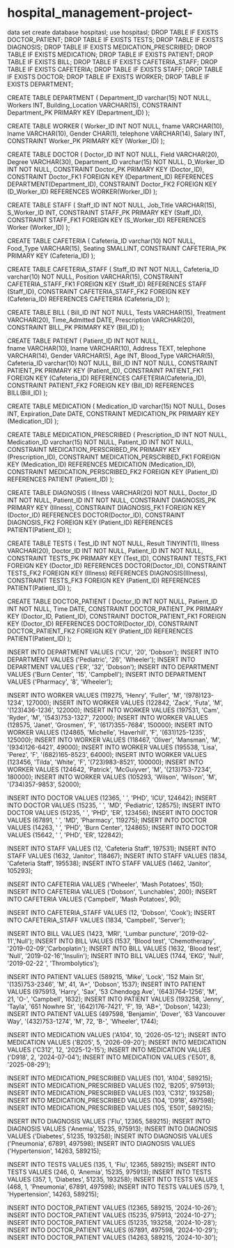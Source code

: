 # hospital_management-project-

data set
create database hospitasl;
use hospitasl;
DROP TABLE IF EXISTS DOCTOR_PATIENT;
DROP TABLE IF EXISTS TESTS;
DROP TABLE IF EXISTS DIAGNOSIS;
DROP TABLE IF EXISTS MEDICATION_PRESCRIBED;
DROP TABLE IF EXISTS MEDICATION;
DROP TABLE IF EXISTS PATIENT;
DROP TABLE IF EXISTS BILL;
DROP TABLE IF EXISTS CAFETERIA_STAFF;
DROP TABLE IF EXISTS CAFETERIA;
DROP TABLE IF EXISTS STAFF;
DROP TABLE IF EXISTS DOCTOR;
DROP TABLE IF EXISTS WORKER;
DROP TABLE IF EXISTS DEPARTMENT;

CREATE TABLE DEPARTMENT (
    Department_ID        varchar(15) NOT NULL,
    Workers              INT,
    Building_Location    VARCHAR(15),
    CONSTRAINT Department_PK PRIMARY KEY (Department_ID)
);

CREATE TABLE WORKER (
    Worker_ID            INT NOT NULL,
    fname                VARCHAR(10),
    lname                VARCHAR(10),
    Gender               CHAR(1),
    telephone            VARCHAR(14),
    Salary               INT,
    CONSTRAINT Worker_PK PRIMARY KEY (Worker_ID)
);

CREATE TABLE DOCTOR (
    Doctor_ID            INT NOT NULL, 
    Field                VARCHAR(20),
    Degree               VARCHAR(30),
    Department_ID        varchar(15) NOT NULL,
    D_Worker_ID          INT NOT NULL,
    CONSTRAINT Doctor_PK PRIMARY KEY (Doctor_ID),
    CONSTRAINT Doctor_FK1 FOREIGN KEY (Department_ID) REFERENCES DEPARTMENT(Department_ID),
    CONSTRAINT Doctor_FK2 FOREIGN KEY (D_Worker_ID) REFERENCES WORKER(Worker_ID)
);

CREATE TABLE STAFF (
    Staff_ID             INT NOT NULL, 
    Job_Title            VARCHAR(15),
    S_Worker_ID          INT,
    CONSTRAINT STAFF_PK PRIMARY KEY (Staff_ID),
    CONSTRAINT STAFF_FK1 FOREIGN KEY (S_Worker_ID) REFERENCES Worker (Worker_ID)
);

CREATE TABLE CAFETERIA (
    Cafeteria_ID         varchar(10) NOT NULL, 
    Food_Type            VARCHAR(15),
    Seating              SMALLINT,
    CONSTRAINT CAFETERIA_PK PRIMARY KEY (Cafeteria_ID)
);

CREATE TABLE CAFETERIA_STAFF (
    Staff_ID             INT NOT NULL,
    Cafeteria_ID        varchar(10) NOT NULL,
    Position             VARCHAR(15),
    CONSTRAINT CAFETERIA_STAFF_FK1 FOREIGN KEY (Staff_ID) REFERENCES STAFF (Staff_ID),
    CONSTRAINT CAFETERIA_STAFF_FK2 FOREIGN KEY (Cafeteria_ID) REFERENCES CAFETERIA (Cafeteria_ID)
);

CREATE TABLE BILL (
    Bill_ID              INT NOT NULL,
    Tests                VARCHAR(15),
    Treatment            VARCHAR(20),
    Time_Admitted        DATE,
    Prescription         VARCHAR(20),
    CONSTRAINT BILL_PK PRIMARY KEY (Bill_ID)
);

CREATE TABLE PATIENT (
    Patient_ID           INT NOT NULL,    
    fname                VARCHAR(10),
    lname                VARCHAR(10),
    Address              TEXT,
    telephone            VARCHAR(14),
    Gender               VARCHAR(5),
    Age                  INT,
    Blood_Type           VARCHAR(5),
    Cafeteria_ID        varchar(10) NOT NULL,
    Bill_ID              INT NOT NULL,
    CONSTRAINT PATIENT_PK PRIMARY KEY (Patient_ID),
    CONSTRAINT PATIENT_FK1 FOREIGN KEY (Cafeteria_ID) REFERENCES CAFETERIA(Cafeteria_ID),
    CONSTRAINT PATIENT_FK2 FOREIGN KEY (Bill_ID) REFERENCES BILL(Bill_ID)
);

CREATE TABLE MEDICATION (
    Medication_ID        varchar(15) NOT NULL,
    Doses                INT,
    Expiration_Date      DATE,
    CONSTRAINT MEDICATION_PK PRIMARY KEY (Medication_ID)
);

CREATE TABLE MEDICATION_PRESCRIBED (
    Prescription_ID      INT NOT NULL,
    Medication_ID        varchar(15) NOT NULL,
    Patient_ID           INT NOT NULL,
    CONSTRAINT MEDICATION_PERSCRIBED_PK PRIMARY KEY (Prescription_ID),
    CONSTRAINT MEDICATION_PERSCRIBED_FK1 FOREIGN KEY (Medication_ID) REFERENCES MEDICATION (Medication_ID),
    CONSTRAINT MEDICATION_PERSCRIBED_FK2 FOREIGN KEY (Patient_ID) REFERENCES PATIENT (Patient_ID)
);

CREATE TABLE DIAGNOSIS (
    Illness              VARCHAR(20) NOT NULL,
    Doctor_ID            INT NOT NULL,
    Patient_ID           INT NOT NULL,
    CONSTRAINT DIAGNOSIS_PK PRIMARY KEY (Illness),
    CONSTRAINT DIAGNOSIS_FK1 FOREIGN KEY (Doctor_ID) REFERENCES DOCTOR(Doctor_ID),
    CONSTRAINT DIAGNOSIS_FK2 FOREIGN KEY (Patient_ID) REFERENCES PATIENT(Patient_ID)
);

CREATE TABLE TESTS (
    Test_ID              INT NOT NULL,
    Result               TINYINT(1),
    Illness              VARCHAR(20),
    Doctor_ID            INT NOT NULL,
    Patient_ID           INT NOT NULL,
    CONSTRAINT TESTS_PK PRIMARY KEY (Test_ID),
    CONSTRAINT TESTS_FK1 FOREIGN KEY (Doctor_ID) REFERENCES DOCTOR(Doctor_ID),
    CONSTRAINT TESTS_FK2 FOREIGN KEY (Illness) REFERENCES DIAGNOSIS(Illness),
    CONSTRAINT TESTS_FK3 FOREIGN KEY (Patient_ID) REFERENCES PATIENT(Patient_ID)
);

CREATE TABLE DOCTOR_PATIENT (
    Doctor_ID            INT NOT NULL,
    Patient_ID           INT NOT NULL,
    Time                 DATE,
    CONSTRAINT DOCTOR_PATIENT_PK PRIMARY KEY (Doctor_ID, Patient_ID),
    CONSTRAINT DOCTOR_PATIENT_FK1 FOREIGN KEY (Doctor_ID) REFERENCES DOCTOR(Doctor_ID),
    CONSTRAINT DOCTOR_PATIENT_FK2 FOREIGN KEY (Patient_ID) REFERENCES PATIENT(Patient_ID)
);

INSERT INTO DEPARTMENT VALUES ('ICU', '20', 'Dobson');
INSERT INTO DEPARTMENT VALUES ('Pediatric', '26', 'Wheeler');
INSERT INTO DEPARTMENT VALUES ('ER', '32', 'Dobson');
INSERT INTO DEPARTMENT VALUES ('Burn Center', '15', 'Campbell');
INSERT INTO DEPARTMENT VALUES ('Pharmacy', '8', 'Wheeler');

INSERT INTO WORKER VALUES (119275, 'Henry', 'Fuller', 'M', '(978)123-1234', 127000);
INSERT INTO WORKER VALUES (122842, 'Zack', 'Futa', 'M', '(123)436-1236', 122000);
INSERT INTO WORKER VALUES (197531, 'Cam', 'Ryder', 'M', '(543)753-1327', 72000);
INSERT INTO WORKER VALUES (128575, 'Janet', 'Grosmen', 'F', '(617)355-7684', 150000);
INSERT INTO WORKER VALUES (124865, 'Michelle', 'Haverhill', 'F', '(631)125-1235', 125000);
INSERT INTO WORKER VALUES (118467, 'Oliver', 'Mansman', 'M', '(934)126-6421', 49000);
INSERT INTO WORKER VALUES (195538, 'Lisa', 'Perez', 'F', '(682)165-8523', 64000);
INSERT INTO WORKER VALUES (123456, 'Tilda', 'White', 'F', '(723)983-8521', 100000);
INSERT INTO WORKER VALUES (124642, 'Patrick', 'McGuiyver', 'M', '(213)753-7234', 180000);
INSERT INTO WORKER VALUES (105293, 'Wilson', 'Wilson', 'M', '(734)357-9853', 52000);

INSERT INTO DOCTOR VALUES (12365, ' ', 'PHD', 'ICU', 124642);
INSERT INTO DOCTOR VALUES (15235, ' ', 'MD', 'Pediatric', 128575);
INSERT INTO DOCTOR VALUES (51235, ' ', 'PHD', 'ER', 123456);
INSERT INTO DOCTOR VALUES (67891, ' ', 'MD', 'Pharmacy', 119275);
INSERT INTO DOCTOR VALUES (14263, ' ', 'PHD', 'Burn Center', 124865);
INSERT INTO DOCTOR VALUES (15642, ' ', 'PHD', 'ER', 122842);

INSERT INTO STAFF VALUES (12, 'Cafeteria Staff', 197531);
INSERT INTO STAFF VALUES (1632, 'Janitor', 118467);
INSERT INTO STAFF VALUES (1834, 'Cafeteria Staff', 195538);
INSERT INTO STAFF VALUES (1462, 'Janitor', 105293);

INSERT INTO CAFETERIA VALUES ('Wheeler', 'Mash Potatoes', 150);
INSERT INTO CAFETERIA VALUES ('Dobson', 'Lunchables', 200);
INSERT INTO CAFETERIA VALUES ('Campbell', 'Mash Potatoes', 90);

INSERT INTO CAFETERIA_STAFF VALUES (12, 'Dobson', 'Cook');
INSERT INTO CAFETERIA_STAFF VALUES (1834, 'Campbell', 'Server');

INSERT INTO BILL VALUES (1423, 'MRI', 'Lumbar puncture', '2019-02-11','Null');
INSERT INTO BILL VALUES (1537, 'Blood test', 'Chemotherapy', '2019-02-09','Carboplatin');
INSERT INTO BILL VALUES (1632, 'Blood test', 'Null', '2019-02-16','Insulin');
INSERT INTO BILL VALUES (1744, 'EKG', 'Null', '2019-02-22 ', 'Thrombolytics');

INSERT INTO PATIENT VALUES (589215, 'Mike', 'Lock', '152 Main St', '(135)753-2346', 'M', 41, 'A+', 'Dobson', 1537);
INSERT INTO PATIENT VALUES (975913, 'Harry', 'Sax', '53 Chendogg Ave', '(643)764-1256', 'M', 21, 'O-', 'Campbell', 1632);
INSERT INTO PATIENT VALUES (193258, 'Jenny', 'Tayla', '651 Nowhre St', '(642)176-7421', 'F', 19, 'AB+', 'Dobson', 1423);
INSERT INTO PATIENT VALUES (497598, 'Benjamin', 'Dover', '63 Vancouver Way', '(432)753-1274', 'M', 72, 'B-', 'Wheeler', 1744);

INSERT INTO MEDICATION VALUES ('A104', 10, '2026-05-12');
INSERT INTO MEDICATION VALUES ('B205', 5, '2026-09-20');
INSERT INTO MEDICATION VALUES ('C312', 12, '2025-12-15');
INSERT INTO MEDICATION VALUES ('D918', 2, '2024-07-04');
INSERT INTO MEDICATION VALUES ('E501', 8, '2025-08-29');

INSERT INTO MEDICATION_PRESCRIBED VALUES (101, 'A104', 589215);
INSERT INTO MEDICATION_PRESCRIBED VALUES (102, 'B205', 975913);
INSERT INTO MEDICATION_PRESCRIBED VALUES (103, 'C312', 193258);
INSERT INTO MEDICATION_PRESCRIBED VALUES (104, 'D918', 497598);
INSERT INTO MEDICATION_PRESCRIBED VALUES (105, 'E501', 589215);

INSERT INTO DIAGNOSIS VALUES ('Flu', 12365, 589215);
INSERT INTO DIAGNOSIS VALUES ('Anemia', 15235, 975913);
INSERT INTO DIAGNOSIS VALUES ('Diabetes', 51235, 193258);
INSERT INTO DIAGNOSIS VALUES ('Pneumonia', 67891, 497598);
INSERT INTO DIAGNOSIS VALUES ('Hypertension', 14263, 589215);

INSERT INTO TESTS VALUES (135, 1, 'Flu', 12365, 589215);
INSERT INTO TESTS VALUES (246, 0, 'Anemia', 15235, 975913);
INSERT INTO TESTS VALUES (357, 1, 'Diabetes', 51235, 193258);
INSERT INTO TESTS VALUES (468, 1, 'Pneumonia', 67891, 497598);
INSERT INTO TESTS VALUES (579, 1, 'Hypertension', 14263, 589215);

INSERT INTO DOCTOR_PATIENT VALUES (12365, 589215, '2024-10-26');
INSERT INTO DOCTOR_PATIENT VALUES (15235, 975913, '2024-10-27');
INSERT INTO DOCTOR_PATIENT VALUES (51235, 193258, '2024-10-28');
INSERT INTO DOCTOR_PATIENT VALUES (67891, 497598, '2024-10-29');
INSERT INTO DOCTOR_PATIENT VALUES (14263, 589215, '2024-10-30');




